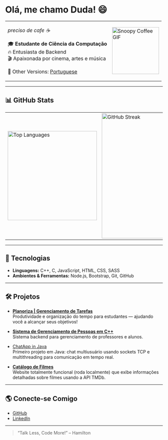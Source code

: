 <!-- Versão em Português -->
# Olá, me chamo Duda! 😄

<table>
  <tr>
    <td>
      <p><i>preciso de cafe ☕</i></p>
      <p>🎓 <b>Estudante de Ciência da Computação</b><br/>
         🔥 Entusiasta de Backend<br/>
         🎬 Apaixonada por cinema, artes e música
      </p>
      <p>📄 Other Versions: <a href="README_pt.md">Portuguese</a></p>
    </td>
    <td>
      <img src="https://media.tenor.com/KuCmU3O8vQUAAAAj/snoopy.gif" alt="Snoopy Coffee GIF" width="150px" />
    </td>
  </tr>
</table>

---

## 📊 GitHub Stats

<table>
  <tr>
    <td>
      <img src="https://github-readme-stats.vercel.app/api/top-langs/?username=maria-brito15&layout=compact&theme=radical" alt="Top Languages" width="285px" />
    </td>
    <td>
      <img src="https://github-readme-streak-stats.herokuapp.com/?user=maria-brito15&theme=radical" alt="GitHub Streak" width="400px" />
    </td>
  </tr>
</table>

---

## 🚀 Tecnologias

- **Linguagens:** C++, C, JavaScript, HTML, CSS, SASS  
- **Ambientes & Ferramentas:** Node.js, Bootstrap, Git, GitHub

---

## 🛠️ Projetos

- [**Planoriza | Gerenciamento de Tarefas**](https://www.linkedin.com/feed/update/urn:li:activity:7342233271881113600/)  
  Produtividade e organização do tempo para estudantes — ajudando você a alcançar seus objetivos!

- [**Sistema de Gerenciamento de Pessoas em C++**](https://github.com/maria-brito15/sistema-gerenciamento-pessoas-cpp)  
  Sistema backend para gerenciamento de professores e alunos.

- [ChatApp in Java](https://github.com/maria-brito15/chatApp_java)  
  Primeiro projeto em Java: chat multiusuário usando sockets TCP e multithreading para comunicação em tempo real.

- [**Catálogo de Filmes**](https://github.com/maria-brito15/catalogo-filmes)  
  Website totalmente funcional (roda localmente) que exibe informações detalhadas sobre filmes usando a API TMDb.

---

## 🌎 Conecte-se Comigo

- [GitHub](https://github.com/maria-brito15)  
- [LinkedIn](https://www.linkedin.com/in/maria-eduarda-brito-a18064358/)

---

> “Talk Less, Code More!” – Hamilton
